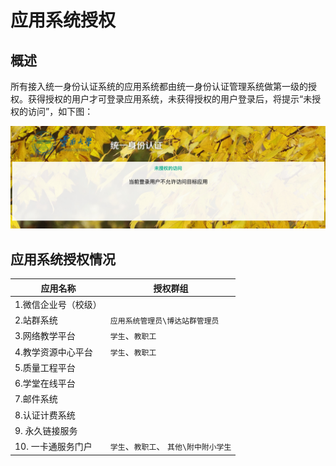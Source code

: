 # 应用系统授权

## 概述

所有接入统一身份认证系统的应用系统都由统一身份认证管理系统做第一级的授权。获得授权的用户才可登录应用系统，未获得授权的用户登录后，将提示“未授权的访问”，如下图：


![](media/14925647380778.jpg)



## 应用系统授权情况


| 应用名称 | 授权群组 |
| --- | --- |
| 1.微信企业号（校级） |  |
| 2.站群系统 | `应用系统管理员\博达站群管理员` |
| 3.网络教学平台 | `学生`、`教职工` |
| 4.教学资源中心平台 | `学生`、`教职工` |
| 5.质量工程平台 |  |
| 6.学堂在线平台 |  |
| 7.邮件系统 |  |
| 8.认证计费系统 |  |
| 9. 永久链接服务 |  |
| 10. 一卡通服务门户 | `学生`、`教职工`、 `其他\附中附小学生`|



